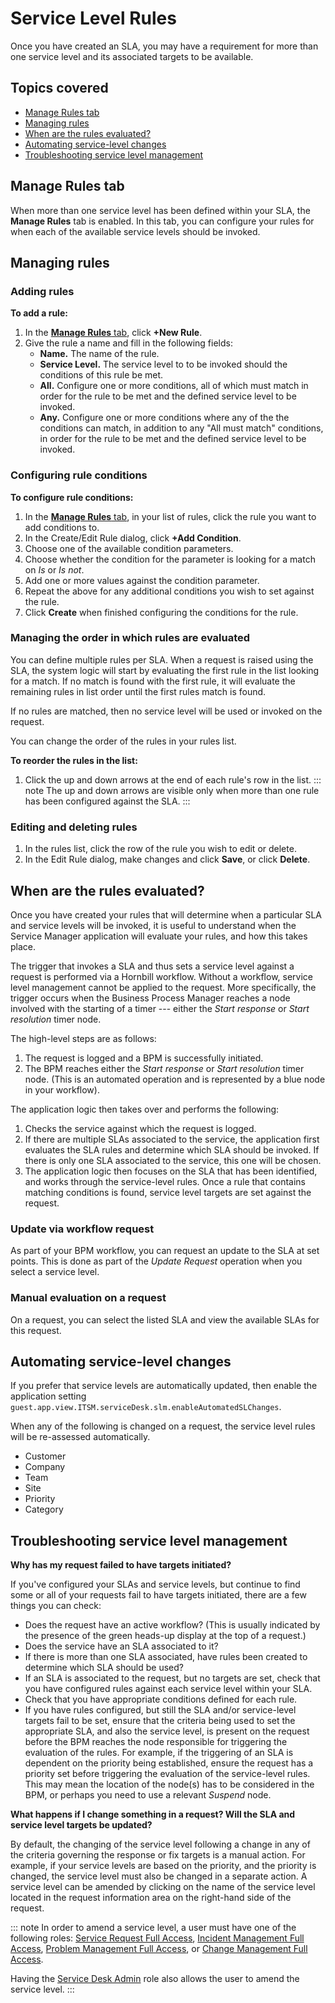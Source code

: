 # Service Level Rules
Once you have created an SLA, you may have a requirement for more than one service level and its associated targets to be available.

## Topics covered
* [Manage Rules tab](/servicemanager-user-guide/service-portfolio/service-level-agreements/rules#manage-rules-tab)
* [Managing rules](/servicemanager-user-guide/service-portfolio/service-level-agreements/rules#managing-rules)
* [When are the rules evaluated?](/servicemanager-user-guide/service-portfolio/service-level-agreements/rules#when-are-the-rules-evaluated)
* [Automating service-level changes](/servicemanager-user-guide/service-portfolio/service-level-agreements/rules#automating-service-level-changes)
* [Troubleshooting service level management](/servicemanager-user-guide/service-portfolio/service-level-agreements/rules#troubleshooting-service-level-management)

## Manage Rules tab
When more than one service level has been defined within your SLA, the **Manage Rules** tab is enabled. In this tab, you can configure your rules for when each of the available service levels should be invoked.

## Managing rules
### Adding rules
**To add a rule:**
1. In the [**Manage Rules** tab](/servicemanager-user-guide/service-portfolio/service-level-agreements/rules#manage-rules-tab), click **+New Rule**.
1. Give the rule a name and fill in the following fields:
    * **Name.** The name of the rule.
    * **Service Level.** The service level to to be invoked should the conditions of this rule be met.
    * **All.** Configure one or more conditions, all of which must match in order for the rule to be met and the defined service level to be invoked.
    * **Any.** Configure one or more conditions where any of the the conditions can match, in addition to any "All must match" conditions, in order for the rule to be met and the defined service level to be invoked.

### Configuring rule conditions
**To configure rule conditions:**
1. In the [**Manage Rules** tab](/servicemanager-user-guide/service-portfolio/service-level-agreements/rules#manage-rules-tab), in your list of rules, click the rule you want to add conditions to.
1. In the Create/Edit Rule dialog, click **+Add Condition**.
1. Choose one of the available condition parameters.
1. Choose whether the condition for the parameter is looking for a match on *Is* or *Is not*.
1. Add one or more values against the condition parameter.
1. Repeat the above for any additional conditions you wish to set against the rule.
1. Click **Create** when finished configuring the conditions for the rule.

### Managing the order in which rules are evaluated
You can define multiple rules per SLA. When a request is raised using the SLA, the system logic will start by evaluating the first rule in the list looking for a match. If no match is found with the first rule, it will evaluate the remaining rules in list order until the first rules match is found.

If no rules are matched, then no service level will be used or invoked on the request.

You can change the order of the rules in your rules list.

**To reorder the rules in the list:**
1. Click the up and down arrows at the end of each rule's row in the list.
    ::: note 
    The up and down arrows are visible only when more than one rule has been configured against the SLA.
    :::

### Editing and deleting rules
1. In the rules list, click the row of the rule you wish to edit or delete.
1. In the Edit Rule dialog, make changes and click **Save**, or click **Delete**.

## When are the rules evaluated?
Once you have created your rules that will determine when a particular SLA and service levels will be invoked, it is useful to understand when the Service Manager application will evaluate your rules, and how this takes place.

The trigger that invokes a SLA and thus sets a service level against a request is performed via a Hornbill workflow. Without a workflow, service level management cannot be applied to the request. More specifically, the trigger occurs when the Business Process Manager reaches a node involved with the starting of a timer --- either the *Start response* or *Start resolution* timer node.

The high-level steps are as follows:
1. The request is logged and a BPM is successfully initiated.
1. The BPM reaches either the *Start response* or *Start resolution* timer node. (This is an automated operation and is represented by a blue node in your workflow).

The application logic then takes over and performs the following:
1. Checks the service against which the request is logged.
1. If there are multiple SLAs associated to the service, the application first evaluates the SLA rules and determine which SLA should be invoked. If there is only one SLA associated to the service, this one will be chosen.
1. The application logic then focuses on the SLA that has been identified, and works through the service-level rules. Once a rule that contains matching conditions is found, service level targets are set against the request.

### Update via workflow request
As part of your BPM workflow, you can request an update to the SLA at set points. This is done as part of the *Update Request* operation when you select a service level.

### Manual evaluation on a request
On a request, you can select the listed SLA and view the available SLAs for this request.

## Automating service-level changes
If you prefer that service levels are automatically updated, then enable the application setting `guest.app.view.ITSM.serviceDesk.slm.enableAutomatedSLChanges`.

When any of the following is changed on a request, the service level rules will be re-assessed automatically.
* Customer
* Company
* Team
* Site
* Priority
* Category

## Troubleshooting service level management

**Why has my request failed to have targets initiated?**

If you've configured your SLAs and service levels, but continue to find some or all of your requests fail to have targets initiated, there are a few things you can check:

* Does the request have an active workflow? (This is usually indicated by the presence of the green heads-up display at the top of a request.)
* Does the service have an SLA associated to it?
* If there is more than one SLA associated, have rules been created to determine which SLA should be used?
* If an SLA is associated to the request, but no targets are set, check that you have configured rules against each service level within your SLA.
* Check that you have appropriate conditions defined for each rule.
* If you have rules configured, but still the SLA and/or service-level targets fail to be set, ensure that the criteria being used to set the appropriate SLA, and also the service level, is present on the request before the BPM reaches the node responsible for triggering the evaluation of the rules. For example, if the triggering of an SLA is dependent on the priority being established, ensure the request has a priority set before triggering the evaluation of the service-level rules. This may mean the location of the node(s) has to be considered in the BPM, or perhaps you need to use a relevant *Suspend* node.

**What happens if I change something in a request? Will the SLA and service level targets be updated?**

By default, the changing of the service level following a change in any of the criteria governing the response or fix targets is a manual action. For example, if your service levels are based on the priority, and the priority is changed, the service level must also be changed in a separate action. A service level can be amended by clicking on the name of the service level located in the request information area on the right-hand side of the request.

::: note 
In order to amend a service level, a user must have one of the following roles: [Service Request Full Access](/servicemanager-config/setup/service-manager-roles#service-request-roles), [Incident Management Full Access](/servicemanager-config/setup/service-manager-roles#incident-management-roles), [Problem Management Full Access](/servicemanager-config/setup/service-manager-roles#problem-management-roles), or [Change Management Full Access](/servicemanager-config/setup/service-manager-roles#change-management-roles).

Having the [Service Desk Admin](/servicemanager-config/setup/service-manager-roles#administration-roles) role also allows the user to amend the service level.
:::

<!-- https://wiki.hornbill.com/index.php?title=Service_Level_Rules_Builder -->